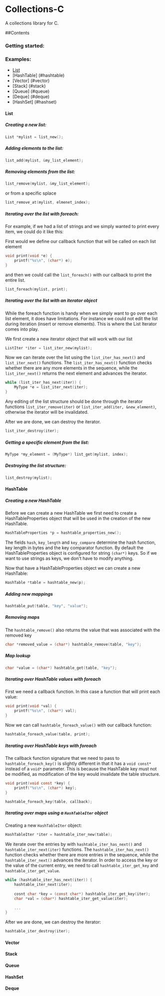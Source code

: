 Collections-C
=============

A collections library for C.


##Contents
### Getting started:

### Examples:
- [List](#list)
- [HashTable] (#hashtable)
- [Vector] (#vector)
- [Stack] (#stack)
- [Queue] (#queue)
- [Deque] (#deque)
- [HashSet] (#hashset)

#### List

##### Creating a new list:
```c
List *mylist = list_new();
```
##### Adding elements to the list:
```c
list_add(mylist, &my_list_element);
```
##### Removing elements from the list:
```c
list_remove(mylist, &my_list_element);
```
or from a specific splace
```c
list_remove_at(mylist, elmenet_index);
```
##### Iterating over the list with foreach:

For example, if we had a list of strings and we simply wanted to print every item, we could do it like this:

First would we define our callback function that will be called on each list element
```c
void print(void *e) {
    printf("%s\n", (char*) e);
}
```
and then we could call the `list_foreach()` with our callback to print the entire list.
```c
list_foreach(mylist, print);
```
##### Iterating over the list with an iterator object
While the foreach function is handy when we simply want to go over each list element, it does have limitations.
For instance we could not edit the list during iteration (insert or remove elements). This is where the List Iterator
comes into play. 

We first create a new iterator object that will work with our list
```c
ListIter *iter = list_iter_new(mylist);
```
Now we can iterate over the list using the `list_iter_has_next()` and `list_iter_next()` functions.
The `list_iter_has_next()` function checks whether there are any more elements in the sequence, while the
`list_iter_next()` returns the next element and advances the iterator.
```c
while (list_iter_has_next(iter)) {
    MyType *e = list_iter_next(iter);
}
```
Any editing of the list structure should be done through the iterator functions `list_iter_remove(iter)` or `list_iter_add(iter, &new_element)`, otherwise the iterator will be invalidated.

After we are done, we can destroy the iterator.
```c
list_iter_destroy(iter);
```
##### Getting a specific element from the list:

```c
MyType *my_element = (MyType*) list_get(mylist, index); 
```

##### Destroying the list structure:
```c
list_destroy(mylist);
```

#### HashTable

##### Creating a new HashTable

Before we can create a new HashTable we first need to create a HashTableProperties object that will be used 
in the creation of the new HashTable.

```c
HashTableProperties *p = hashtable_properties_new();
```
The fields `hash`, `key_length` and `key_compare` determine the hash function, key length in bytes and the key
comparator function. By default the HashTableProperties object is configured for string `(char*)` keys. So if we
want to use strings as keys, we don't have to modify anything.

Now that have a HashTableProperties object we can create a new HashTable:
```c
HashTable *table = hashtable_new(p);
```
##### Adding new mappings
```c
hashtable_put(table, "key", "value");
```
##### Removing maps
The `hashtable_remove()` also returns the value that was associated with the removed key
```c
char *removed_value = (char*) hashtable_remove(table, "key");
```
##### Map lookup
```c
char *value = (char*) hashtable_get(table, "key");
````
##### Iterating over HashTable values with foreach
First we need a callback function. In this case a function that will print each value:
```c
void print(void *val) {
    printf("%s\n", (char*) val);
}
```
Now we can call `hashtable_foreach_value()` with our callback function:
```c
hashtable_foreach_value(table, print);
```
##### Iterating over HashTable keys with foreach
The callback function signature that we need to pass to `hashtable_foreach_key()` is slightly different in that it has
a `void const*` instead of a `void*` parameter. This is because the HashTable key must not be modified, as
modification of the key would invalidate the table structure.
```c
void print(void const *key) {
    printf("%s\n", (char*) key);
}
```
```c
hashtable_foreach_key(table, callback);
```
##### Iterating over maps using a `HashTableIter` object
Creating a new `HashTableIter` object:
```c
HashTableIter *iter = hashtable_iter_new(table);
```
We iterate over the entries by with `hashtable_iter_has_next()` and `hashtable_iter_next(iter)` functions. The
`hashtable_iter_has_next()` function checks whether there are more entries in the sequence, while the
`hashtable_iter_next()` advances the iterator. In order to access the key or the value of the current entry,
we need to call `hashtable_iter_get_key` and `hashtable_iter_get_value`.
```c
while (hashtable_iter_has_next(iter)) {
    hashtable_iter_next(iter);
    
    cosnt char *key = (const char*) hashtable_iter_get_key(iter);
    char *val = (char*) hashtable_iter_get_value(iter);
    
    ...
}
```
After we are done, we can destroy the iterator:
```c
hashtable_iter_destroy(iter);
```
#### Vector

#### Stack

#### Queue

#### HashSet

#### Deque

